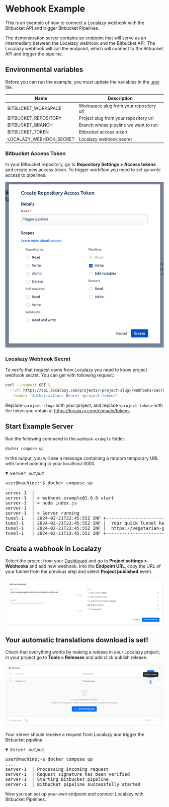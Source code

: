 # Webhook Example

This is an example of how to connect a Localazy webhook with the Bitbucket API and trigger Bitbucket Pipelines.

The demonstration server contains an endpoint that will serve as an intermediary between the Localazy webhook and the Bitbucket API. The Localazy webhook will call the endpoint,
which will connect to the Bitbucket API and trigger the pipeline.

## Environmental variables

Before you can run the example, you must update the variables in the [.env](.env) file.

| Name                    | Description                             |
|-------------------------|-----------------------------------------|
| BITBUCKET_WORKSPACE     | Workspace slug from your repository url |
| BITBUCKET_REPOSITORY    | Project slug from your repository url   |
| BITBUCKET_BRANCH        | Branch whose pipeline we want to run    |
| BITBUCKET_TOKEN         | Bitbucket access token                  |
| LOCALAZY_WEBHOOK_SECRET | Localazy webhook secret                 |

### Bitbucket Access Token

In your Bitbucket repository, go to **Repository Settings > Access tokens** and create new access token. To trigger workflow you need to set up write access to pipelines.

![Bitbucket Access Token](assets/bitbucket-access-token.png)

### Localazy Webhook Secret

To verify that request came from Localazy you need to know project webhook secret. You can get with following request:

```bash
curl --request GET \
  --url https://api.localazy.com/projects/<project-slug>/webhooks/secret \
  --header 'Authorization: Bearer <project-token>'
```

Replace `<project-slug>` with your project, and replace `<project-token>` with the token you obtain at https://localazy.com/console/tokens.

## Start Example Server

Run the following command in the `webhook-example` folder.

```bash
docker compose up
```

In the output, you will see a message containing a random temporary URL with tunnel pointing to your localhost:3000.

<details open><summary><i><samp>Server output</samp></i></summary>

<pre><samp>user@machine:~$ <kbd>docker compose up</kbd>
...
server-1  | 
server-1  | > webhook-example@1.0.0 start
server-1  | > node index.js
server-1  | 
server-1  | > Server running
tunel-1   | 2024-02-21T22:45:55Z INF +--------------------------------------------------------------------------------------------+
tunel-1   | 2024-02-21T22:45:55Z INF |  Your quick Tunnel has been created! Visit it at (it may take some time to be reachable):  |
tunel-1   | 2024-02-21T22:45:55Z INF |  https://vegetarian-guard-satisfaction-procedure.trycloudflare.com                         |
tunel-1   | 2024-02-21T22:45:55Z INF +--------------------------------------------------------------------------------------------+
</samp></pre>
</details>

## Create a webhook in Localazy

Select the project from your [Dashboard](https://localazy.com/my/dashboard) and go to **Project settings > Webhooks** and add new webhook. Into the **Endpoint URL**, copy the URL
of your tunnel from the previous step and select **Project published** event.

![Create Localazy Webhook](assets/localazy-webhook.png)

## Your automatic translations download is set!

Check that everything works by making a release in your Localazy project, in your project go to **Tools > Releases** and add click publish release.

![Localazy Release](assets/localazy-release.png)

Your server should receive a request from Localazy and trigger the Bitbucket pipeline.

<details open><summary><i><samp>Server output</samp></i></summary>

<pre><samp>user@machine:~$ <kbd>docker compose up</kbd>
...
server-1  | Processing incoming request
server-1  | Request signature has been verified
server-1  | Starting Bitbucket pipeline
server-1  | Bitbucket pipeline successfully started
</samp></pre>
</details>

Now you can set up your own endpoint and connect Localazy with Bitbucket Pipelines.
